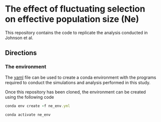 # The effect of fluctuating selection on effective population size (Ne)
This repository contains the code to replicate the analysis conducted in Johnson et al. 

## Directions

### The environment
The [yaml](ne_env.yml) file can be used to create a conda environment with the programs required to conduct the simulations and analysis performed in this study.

Once this repository has been cloned, the environment can be created using the following code

```ruby
conda env create -f ne_env.yml

conda activate ne_env
```
